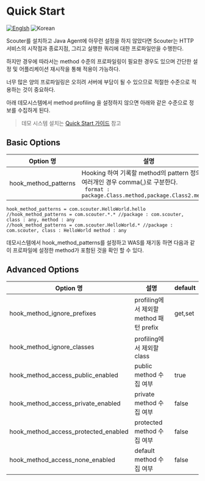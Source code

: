 # Quick Start
[![Englsh](https://img.shields.io/badge/language-English-red.svg)](Method-Profiling.md) ![Korean](https://img.shields.io/badge/language-Korean-blue.svg)

Scouter를 설치하고 Java Agent에 아무런 설정을 하지 않았다면 Scouter는 HTTP 서비스의 시작점과 종료지점, 그리고 실행한 쿼리에 대한 프로파일만을 수행한다.

하지만 경우에 따라서는 method 수준의 프로파일링이 필요한 경우도 있으며 간단한 설정 및 어플리케이션 재시작을 통해 적용이 가능하다.

너무 많은 양의 프로파일링은 오히려 서버에 부담이 될 수 있으므로 적절한 수준으로 적용하는 것이 중요하다.

아래 데모시스템에서 method profiling 을 설정하지 않으면 아래와 같은 수준으로 정보를 수집하게 된다.
> 데모 시스템 설치는 [Quick Start 가이드](../main/Quick-Start_kr.md) 참고

## Basic Options

Option 명           | 설명
--------------------|-------
hook_method_patterns| Hooking 하여 기록할 method의 pattern 정의 <br>여러개인 경우 comma(,)로 구분한다.<br> ` format : package.Class.method,package.Class2.method2`

```properties
hook_method_patterns = com.scouter.HelloWorld.hello
//hook_method_patterns = com.scouter.*.* //package : com.scouter, class : any, method : any
//hook_method_patterns = com.scouter.HelloWorld.* //package : com.scouter, class : HelloWorld method : any
```
데모시스템에서 hook_method_patterns를 설정하고 WAS를 재기동 하면 다음과 같이 프로파일에 설정한 method가 포함된 것을 확인 할 수 있다.

## Advanced Options

Option 명           | 설명     | default
--------------------|-------  | -------
hook_method_ignore_prefixes| profiling에서 제외할 method 패턴 prefix | get,set 
hook_method_ignore_classes | profiling에서 제외할 class | 
hook_method_access_public_enabled | public method 수집 여부 | true 
hook_method_access_private_enabled | private method 수집 여부 | false
hook_method_access_protected_enabled | protected method 수집 여부 | false
hook_method_access_none_enabled | default method 수집 여부 | false
